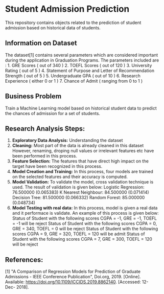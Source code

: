 # Student Admission Prediction
This repository contains objects related to the prediction of student admission based on historical data of students.

## Information on Dataset
The dataset[1] contains several parameters which are considered important during the application in Graduation Programs. The parameters included are : 
	1. GRE Scores ( out of 340 ) 
	2. TOEFL Scores ( out of 120 ) 
	3. University Rating ( out of 5 ) 
	4. Statement of Purpose and Letter of Recommendation Strength ( out of 5 ) 
	5. Undergraduate GPA ( out of 10 ) 
	6. Research Experience ( either 0 or 1 ) 
	7. Chance of Admit ( ranging from 0 to 1 )

## Business Problem
Train a Machine Learning model based on historical student data to predict the chances of admission for a set of students.

## Research Analysis Steps:
1. **Exploratory Data Analysis:** Understanding the dataset
2. **Cleaning:** Most part of the data is already cleaned in this dataset However, renaming, droping null values or irrelevant features etc have been performed in this process.
3. **Feature Selection:** The features that have direct high impact on the target have been recognized in this process.
4. **Model Creation and Training:** In this process, four models are trained on the selected features and their accuracy is computed.
5. **Model Validation:** To validate the model, cross validation technique is used. The result of validation is given below:
		Logistic Regression: 76.500000 (0.065383)
		K Nearest Neighbour: 84.500000 (0.071414)
		Decision Tree: 81.500000 (0.066332)
		Random Forest: 85.000000 (0.048734)
6. **Model Testing with real data:** In this process, model is given a real data and it performace is validate. An example of this process is given below:
		Status of Student with the following scores CGPA = -1, GRE = -1, TOEFL = -1 will be reject
		Status of Student with the following scores CGPA = 0, GRE = 340, TOEFL = 0 will be reject
		Status of Student with the following scores CGPA = 9, GRE = 320, TOEFL = 120 will be admit
		Status of Student with the following scores CGPA = 7, GRE = 300, TOEFL = 120 will be reject

## References:
[1] "A Comparison of Regression Models for Prediction of Graduate Admissions - IEEE Conference Publication", Doi.org, 2019. [Online]. Available: https://doi.org/10.1109/ICCIDS.2019.8862140. [Accessed: 12- Dec- 2018].